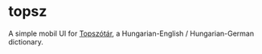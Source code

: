 # topsz

A simple mobil UI for [Topszótár](https://topszotar.hu/), a Hungarian-English / Hungarian-German dictionary.
